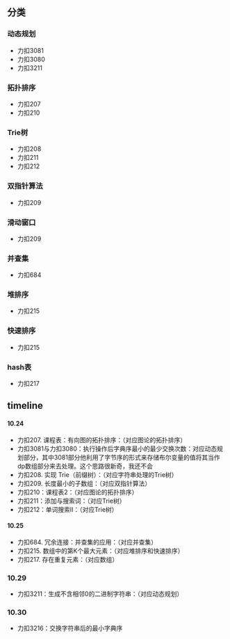 ## 分类
### 动态规划
   - 力扣3081
   - 力扣3080
   - 力扣3211
###  拓扑排序
   - 力扣207
   - 力扣210
###  Trie树
   - 力扣208
   - 力扣211
   - 力扣212
### 双指针算法
   - 力扣209
### 滑动窗口
   - 力扣209
### 并查集
   - 力扣684
### 堆排序
   - 力扣215
### 快速排序
   - 力扣215
### hash表
   - 力扣217


## timeline
#### 10.24
- 力扣207. 课程表：有向图的拓扑排序：（对应图论的拓扑排序）
- 力扣3081与力扣3080：执行操作后字典序最小的最少交换次数：对应动态规划部分，其中3081部分他利用了字节序的形式来存储布尔变量的值将其当作dp数组部分来去处理。这个思路很新奇，我还不会
- 力扣208. 实现 Trie（前缀树）：（对应字符串处理的Trie树）
- 力扣209. 长度最小的子数组：（对应双指针算法）
- 力扣210：课程表2：（对应图论的拓扑排序）
- 力扣211：添加与搜索词：（对应Trie树）
- 力扣212：单词搜索II：（对应Trie树）

#### 10.25
- 力扣684. 冗余连接：并查集的应用：（对应并查集）
- 力扣215. 数组中的第K个最大元素：（对应堆排序和快速排序）
- 力扣217. 存在重复元素：（对应数组）

### 10.29
- 力扣3211：生成不含相邻0的二进制字符串：（对应动态规划）
### 10.30
- 力扣3216：交换字符串后的最小字典序


